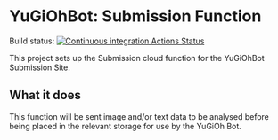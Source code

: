 # YuGiOhBot: Submission Function
Build status: [![Continuous integration Actions Status](https://github.com/YuGiOhBot3000/yugiohbot-function-submission/workflows/CI/badge.svg)](https://github.com/YuGiOhBot3000/yugiohbot-function-submission/actions)

This project sets up the Submission cloud function for the YuGiOhBot Submission Site.

## What it does
This function will be sent image and/or text data to be analysed before being placed in the relevant storage for use
by the YuGiOh Bot.
